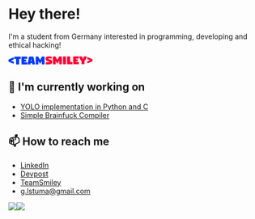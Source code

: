 
# Hey there!
I'm a student from Germany interested in programming, developing and ethical hacking!

[<img src="https://github.com/lstuma/lstuma/blob/main/teamsmiley.png" alt="TeamSmiley" width="33%">](https://teamsmiley.org)

## 🔭 I'm currently working on
- [YOLO implementation in Python and C](https://github.com/lstuma/YOLO)
- [Simple Brainfuck Compiler](https://github.com/lstuma/brainfuck_compiler)

## 📫 How to reach me
- [LinkedIn](https://www.linkedin.com/in/lukas-stockmann-640405239)
- [Devpost](https://devpost.com/lstuma)
- [TeamSmiley](https://teamsmiley.org)
- [g.lstuma@gmail.com](mailto:g.lstuma@gmail.com)

<a href="https://github.com/lstuma">
<img align="left" style="display: inline-flex;" src="https://github-readme-stats.vercel.app/api/top-langs/?username=lstuma&layout=compact&theme=tokyonight&hide=shell,html,css&langs_count=5&bg_color=00000000"/>
<a/>
<a href="https://github.com/lstuma">
<img align="left" style="display: inline-flex;" src="https://github-readme-stats.vercel.app/api?username=lstuma&hide=issues&show_icons=true&count_private=true&theme=tokyonight&hide_rank=true&bg_color=00000000"/>
<a/>
